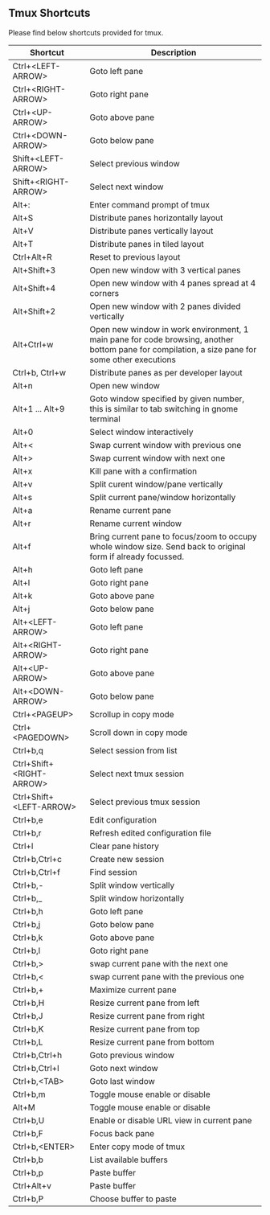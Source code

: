 ## Tmux Shortcuts

Please find below shortcuts provided for tmux.

| Shortcut                   | Description                                                                                                                                    |
|----------------------------|------------------------------------------------------------------------------------------------------------------------------------------------|
| Ctrl+\<LEFT-ARROW\>        | Goto left pane                                                                                                                                 |
| Ctrl+\<RIGHT-ARROW\>       | Goto right pane                                                                                                                                |
| Ctrl+\<UP-ARROW\>          | Goto above pane                                                                                                                                |
| Ctrl+\<DOWN-ARROW\>        | Goto below pane                                                                                                                                |
| Shift+\<LEFT-ARROW\>       | Select previous window                                                                                                                         |
| Shift+\<RIGHT-ARROW\>      | Select next window                                                                                                                             |
| Alt+:                      | Enter command prompt of tmux                                                                                                                   |
| Alt+S                      | Distribute panes horizontally layout                                                                                                           |
| Alt+V                      | Distribute panes vertically layout                                                                                                             |
| Alt+T                      | Distribute panes in tiled layout                                                                                                               |
| Ctrl+Alt+R                 | Reset to previous layout                                                                                                                       |
| Alt+Shift+3                | Open new window with 3 vertical panes                                                                                                          |
| Alt+Shift+4                | Open new window with 4 panes spread at 4 corners                                                                                               |
| Alt+Shift+2                | Open new window with 2 panes divided vertically                                                                                                |
| Alt+Ctrl+w                 | Open new window in work environment, 1 main pane for code browsing, another bottom pane for compilation, a size pane for some other executions |
| Ctrl+b, Ctrl+w             | Distribute panes as per developer layout                                                                                                       |
| Alt+n                      | Open new window                                                                                                                                |
| Alt+1 ... Alt+9            | Goto window specified by given number, this is similar to tab switching in gnome terminal                                                      |
| Alt+0                      | Select window interactively                                                                                                                    |
| Alt+\<                     | Swap current window with previous one                                                                                                          |
| Alt+\>                     | Swap current window with next one                                                                                                              |
| Alt+x                      | Kill pane with a confirmation                                                                                                                  |
| Alt+v                      | Split curent window/pane vertically                                                                                                            |
| Alt+s                      | Split current pane/window horizontally                                                                                                         |
| Alt+a                      | Rename current pane                                                                                                                            |
| Alt+r                      | Rename current window                                                                                                                          |
| Alt+f                      | Bring current pane to focus/zoom to occupy whole window size. Send back to original form if already focussed.                                  |
| Alt+h                      | Goto left pane                                                                                                                                 |
| Alt+l                      | Goto right pane                                                                                                                                |
| Alt+k                      | Goto above pane                                                                                                                                |
| Alt+j                      | Goto below pane                                                                                                                                |
| Alt+\<LEFT-ARROW\>         | Goto left pane                                                                                                                                 |
| Alt+\<RIGHT-ARROW\>        | Goto right pane                                                                                                                                |
| Alt+\<UP-ARROW\>           | Goto above pane                                                                                                                                |
| Alt+\<DOWN-ARROW\>         | Goto below pane                                                                                                                                |
| Ctrl+\<PAGEUP\>            | Scrollup in copy mode                                                                                                                          |
| Ctrl+\<PAGEDOWN\>          | Scroll down in copy mode                                                                                                                       |
| Ctrl+b,q                   | Select session from list                                                                                                                       |
| Ctrl+Shift+\<RIGHT-ARROW\> | Select next tmux session                                                                                                                       |
| Ctrl+Shift+\<LEFT-ARROW\>  | Select previous tmux session                                                                                                                   |
| Ctrl+b,e                   | Edit configuration                                                                                                                             |
| Ctrl+b,r                   | Refresh edited configuration file                                                                                                              |
| Ctrl+l                     | Clear pane history                                                                                                                             |
| Ctrl+b,Ctrl+c              | Create new session                                                                                                                             |
| Ctrl+b,Ctrl+f              | Find session                                                                                                                                   |
| Ctrl+b,-                   | Split window vertically                                                                                                                        |
| Ctrl+b,_                   | Split window horizontally                                                                                                                      |
| Ctrl+b,h                   | Goto left pane                                                                                                                                 |
| Ctrl+b,j                   | Goto below pane                                                                                                                                |
| Ctrl+b,k                   | Goto above pane                                                                                                                                |
| Ctrl+b,l                   | Goto right pane                                                                                                                                |
| Ctrl+b,\>                  | swap current pane with the next one                                                                                                            |
| Ctrl+b,\<                  | swap current pane with the previous one                                                                                                        |
| Ctrl+b,+                   | Maximize current pane                                                                                                                          |
| Ctrl+b,H                   | Resize current pane from left                                                                                                                  |
| Ctrl+b,J                   | Resize current pane from right                                                                                                                 |
| Ctrl+b,K                   | Resize current pane from top                                                                                                                   |
| Ctrl+b,L                   | Resize current pane from bottom                                                                                                                |
| Ctrl+b,Ctrl+h              | Goto previous window                                                                                                                           |
| Ctrl+b,Ctrl+l              | Goto next window                                                                                                                               |
| Ctrl+b,\<TAB\>             | Goto last window                                                                                                                               |
| Ctrl+b,m                   | Toggle mouse enable or disable                                                                                                                 |
| Alt+M                      | Toggle mouse enable or disable                                                                                                                 |
| Ctrl+b,U                   | Enable or disable URL view in current pane                                                                                                     |
| Ctrl+b,F                   | Focus back pane                                                                                                                                |
| Ctrl+b,\<ENTER\>           | Enter copy mode of tmux                                                                                                                        |
| Ctrl+b,b                   | List available buffers                                                                                                                         |
| Ctrl+b,p                   | Paste buffer                                                                                                                                   |
| Ctrl+Alt+v                 | Paste buffer                                                                                                                                   |
| Ctrl+b,P                   | Choose buffer to paste                                                                                                                         |
